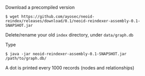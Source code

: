 Download a precompiled version

    $ wget https://github.com/ayosec/neoid-reindex/releases/download/0.1/neoid-reindexer-assembly-0.1-SNAPSHOT.jar

Delete/rename your old `index` directory, under `data/graph.db`

Type

    $ java -jar neoid-reindexer-assembly-0.1-SNAPSHOT.jar /path/to/graph.db/

A dot is printed every 1000 records (nodes and relationships)
